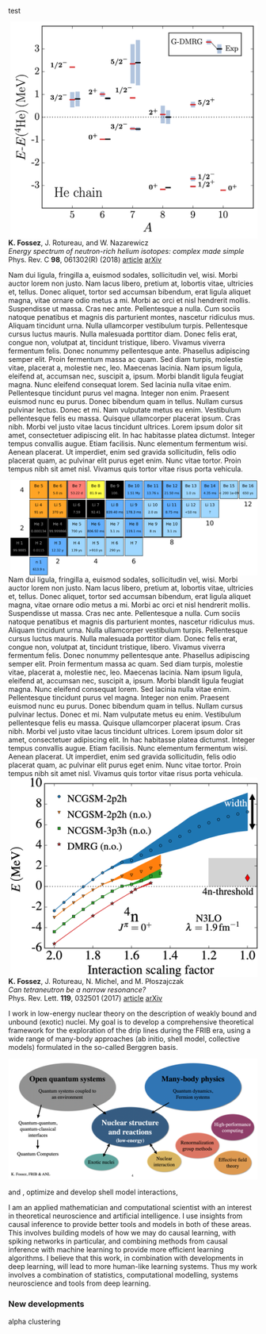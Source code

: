 
test 

<img style="float: right;" src="../images/fig_9He.png" width="500">

**K. Fossez**, J. Rotureau, and W. Nazarewicz  
_Energy spectrum of neutron-rich helium isotopes: complex made simple_  
Phys. Rev. C **98**, 061302(R) (2018) [article](https://doi.org/10.1103/PhysRevC.98.061302) [arXiv](https://arxiv.org/abs/1806.02936)

Nam dui ligula, fringilla a, euismod sodales, sollicitudin vel, wisi. Morbi auctor lorem non justo. Nam lacus libero, pretium at, lobortis vitae, ultricies et, tellus. Donec aliquet, tortor sed accumsan bibendum, erat ligula aliquet magna, vitae ornare odio metus a mi. Morbi ac orci et nisl hendrerit mollis. Suspendisse ut massa. Cras nec ante. Pellentesque a nulla. Cum sociis natoque penatibus et magnis dis parturient montes, nascetur ridiculus mus. Aliquam tincidunt urna. Nulla ullamcorper vestibulum turpis. Pellentesque cursus luctus mauris. Nulla malesuada porttitor diam. Donec felis erat, congue non, volutpat at, tincidunt tristique, libero. Vivamus viverra fermentum felis. Donec nonummy pellentesque ante. Phasellus adipiscing semper elit. Proin fermentum massa ac quam. Sed diam turpis, molestie vitae, placerat a, molestie nec, leo. Maecenas lacinia. Nam ipsum ligula, eleifend at, accumsan nec, suscipit a, ipsum. Morbi blandit ligula feugiat magna. Nunc eleifend consequat lorem. Sed lacinia nulla vitae enim. Pellentesque tincidunt purus vel magna. Integer non enim. Praesent euismod nunc eu purus. Donec bibendum quam in tellus. Nullam cursus pulvinar lectus. Donec et mi. Nam vulputate metus eu enim. Vestibulum pellentesque felis eu massa. Quisque ullamcorper placerat ipsum. Cras nibh. Morbi vel justo vitae lacus tincidunt ultrices. Lorem ipsum dolor sit amet, consectetuer adipiscing elit. In hac habitasse platea dictumst. Integer tempus convallis augue. Etiam facilisis. Nunc elementum fermentum wisi. Aenean placerat. Ut imperdiet, enim sed gravida sollicitudin, felis odio placerat quam, ac pulvinar elit purus eget enim. Nunc vitae tortor. Proin tempus nibh sit amet nisl. Vivamus quis tortor vitae risus porta vehicula.

<img style="float: right;" src="../images/fig_nucl_chart_light.png" width="500">
Nam dui ligula, fringilla a, euismod sodales, sollicitudin vel, wisi. Morbi auctor lorem non justo. Nam lacus libero, pretium at, lobortis vitae, ultricies et, tellus. Donec aliquet, tortor sed accumsan bibendum, erat ligula aliquet magna, vitae ornare odio metus a mi. Morbi ac orci et nisl hendrerit mollis. Suspendisse ut massa. Cras nec ante. Pellentesque a nulla. Cum sociis natoque penatibus et magnis dis parturient montes, nascetur ridiculus mus. Aliquam tincidunt urna. Nulla ullamcorper vestibulum turpis. Pellentesque cursus luctus mauris. Nulla malesuada porttitor diam. Donec felis erat, congue non, volutpat at, tincidunt tristique, libero. Vivamus viverra fermentum felis. Donec nonummy pellentesque ante. Phasellus adipiscing semper elit. Proin fermentum massa ac quam. Sed diam turpis, molestie vitae, placerat a, molestie nec, leo. Maecenas lacinia. Nam ipsum ligula, eleifend at, accumsan nec, suscipit a, ipsum. Morbi blandit ligula feugiat magna. Nunc eleifend consequat lorem. Sed lacinia nulla vitae enim. Pellentesque tincidunt purus vel magna. Integer non enim. Praesent euismod nunc eu purus. Donec bibendum quam in tellus. Nullam cursus pulvinar lectus. Donec et mi. Nam vulputate metus eu enim. Vestibulum pellentesque felis eu massa. Quisque ullamcorper placerat ipsum. Cras nibh. Morbi vel justo vitae lacus tincidunt ultrices. Lorem ipsum dolor sit amet, consectetuer adipiscing elit. In hac habitasse platea dictumst. Integer tempus convallis augue. Etiam facilisis. Nunc elementum fermentum wisi. Aenean placerat. Ut imperdiet, enim sed gravida sollicitudin, felis odio placerat quam, ac pulvinar elit purus eget enim. Nunc vitae tortor. Proin tempus nibh sit amet nisl. Vivamus quis tortor vitae risus porta vehicula.

<img style="float: right;" src="../images/fig_4n.png" width="500">

**K. Fossez**, J. Rotureau, N. Michel, and M. P&#322;oszajczak  
_Can tetraneutron be a narrow resonance?_  
Phys. Rev. Lett. **119**, 032501 (2017) [article](https://doi.org/10.1103/PhysRevLett.119.032501) [arXiv](https://arxiv.org/abs/1612.01483)





I work in low-energy nuclear theory on the description of weakly bound and unbound (exotic) nuclei. My goal is to develop a comprehensive theoretical framework for the exploration of the drip lines during the FRIB era, using a wide range of many-body approaches (ab initio, shell model, collective models) formulated in the so-called Berggren basis. 

![Research interests](../images/research_interests.png)

and , optimize and develop shell model interactions, 

I am an applied mathematician and computational scientist with an interest in theoretical neuroscience and artificial intelligence. I use insights from causal inference to provide better tools and models in both of these areas. This involves building models of how we may do causal learning, with spiking networks in particular, and combining methods from causal inference with machine learning to provide more efficient learning algorithms. I believe that this work, in combination with developments in deep learning, will lead to more human-like learning systems. Thus my work involves a combination of statistics, computational modelling, systems neuroscience and tools from deep learning.

### New developments


alpha clustering

